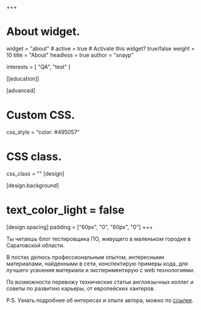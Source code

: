 +++
# About widget.
widget = "about"  # 
active = true  # Activate this widget? true/false
weight = 10
title = "About"
headless = true
author  = "snayp"


interests = [
  "QA",
  "test"
]

[[education]]

[advanced]
 # Custom CSS. 
 css_style = "color: #495057"
 
 # CSS class.
 css_class = ""
[design]


[design.background]
 # text_color_light = false
[design.spacing]
  padding = ["60px", "0", "60px", "0"]
+++
<!-- 
Этот блог существует, чтобы помочь заинтересованным людям в решении возникающих технических проблем, которые были решены автором и решение теперь доступно всем желающим. Работая в ИТ, каждый инженер сталкивается с различными проблемами, будь то настройка окружения или написания куска кода, казалось бы не сложного, но из незнакомого контекста и поиск правильного ответа может отнять достаточно времени и сил. Еще сложнее в такой ситуации новичку, без досточного знания английского языка, 90% технических проблем доступны в интернете на английском. Побробнее об идее создания этого ресурса написано ---[тут](/идея/)---.

Интересы автора и темы постов блога, ограничиваются слудующими темами - профессия QA, обеспечение качества ПО, организация процессов в команде при разработке коммерческого софта, настройка *nix систем, на примере Ubuntu, автоматизация тестирования инструментами Java и Java Script, автомаитзация интерфейсов и различных API, использование Paspbery Pi для простой автоматизации и конечно применение web технологий - протоколы, форматы, инструменты, особенности браузеров.

Здесь **НЕТ** никакой информации о продуктах Windows, продвинутом программировании на Python и тестировании мобильных приложений.

По возможности перевожу технические статьи англоязычных коллег и советы по развитию карьеры в ИТ, от опытных хантеров.  Переводы, наверняка, будут интересны не только новичкам, но и опытным пользователям. Надеюсь, что опубликованные материалы, смогут помочь широкому кругу читателей в понимании процесса разработки качественных цивровых товаров и услуг, существующих подходах и оптимальном выборе существующих инструментов.

Желаю удачи и лугких решений профессиональных задач!

P.S. Узнать подробнее об интересах и профессиональном опыте автора, можно по [ссылке](/автор/).

P.S.S Содержание блога, для более удобной навигации, разбито на категории и темы и находится в соответсвующем [разделе](/содержание/). -->

Ты читаешь блог тестировщика ПО, живущего в маленьком городке в Саратовской области.

В постах делюсь профессиональным опытом, интересными материалами, найденными в сети, конспектирую примеры кода, для лучшего усвоения материала и экспериментирую с web технологиями.

По возможности перевожу технические статьи англоязычных коллег и советы по развитию карьеры, от европейских хантеров.

P.S. Узнать подробнее об интересах и опыте автора, можно по [ссылке](автор/).